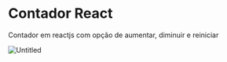# Contador React

Contador em reactjs com opção de aumentar, diminuir e reiniciar


![Untitled](https://prod-files-secure.s3.us-west-2.amazonaws.com/85ba9a69-22f6-49b8-99d3-a8e4e91eb15e/b3c3bb35-c7c7-4063-a5ce-2f8fef06168b/Untitled.png)
